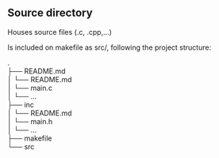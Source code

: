 ## Source directory
Houses source files (.c, .cpp,...)

Is included on makefile as src/, following the project structure:

.\
├── README.md\
│   └── README.md\
│   └── main.c\
│   └── ...\
├── inc\
│   └── README.md\
│   └── main.h\
│   └── ...\
├── makefile\
└── src